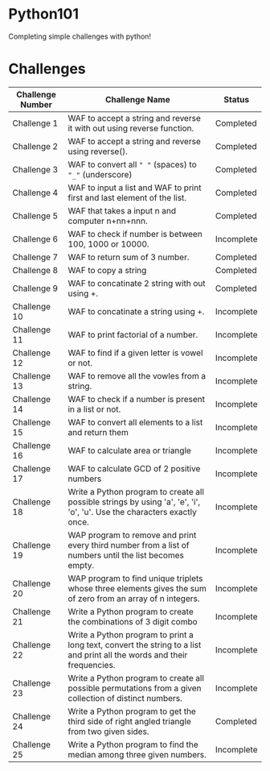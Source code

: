 # Python101
Completing simple challenges with python!

# Challenges
|  Challenge Number               |  Challenge Name                                                                                                          | Status       | 
| -----------------------------   | -----------------------------------------------------------------------------------------------------------------------  | ------------ | 
| Challenge 1                     | WAF to accept a string and reverse it with out using reverse function.                                                   | Completed    |
| Challenge 2                     | WAF to accept a string and reverse using reverse().                                                                      | Completed    |
| Challenge 3                     | WAF to convert all `" "` (spaces) to `"_"` (underscore)                                                                  | Completed    |
| Challenge 4                     | WAF to input a list and WAF to print first and last element of the list.                                                 | Completed    |
| Challenge 5                     | WAF that takes a input n and computer n+nn+nnn.                                                                          | Completed    |
| Challenge 6                     | WAF to check if number is between 100, 1000 or 10000.                                                                    | Incomplete   |
| Challenge 7                     | WAF to return sum of 3 number.                                                                                           | Completed    |
| Challenge 8                     | WAF to copy a string                                                                                                     | Completed    |
| Challenge 9                     | WAF to concatinate 2 string with out using +.                                                                            | Completed    |
| Challenge 10                    | WAF to concatinate a string using +.                                                                                     | Incomplete   |
| Challenge 11                    | WAF to print factorial of a number.                                                                                      | Incomplete   |
| Challenge 12                    | WAF to find if a given letter is vowel or not.                                                                           | Incomplete   |
| Challenge 13                    | WAF to remove all the vowles from a string.                                                                              | Incomplete   |
| Challenge 14                    | WAF to check if a number is present in a list or not.                                                                    | Incomplete   |
| Challenge 15                    | WAF to convert all elements to a list and return them                                                                    | Incomplete   |
| Challenge 16                    | WAF to calculate area or triangle                                                                                        | Incomplete   |
| Challenge 17                    | WAF to calculate GCD of 2 positive numbers                                                                               | Incomplete   |
| Challenge 18                    | Write a Python program to create all possible strings by using 'a', 'e', 'i', 'o', 'u'. Use the characters exactly once. | Incomplete   |
| Challenge 19                    | WAP program to remove and print every third number from a list of numbers until the list becomes empty.                  | Incomplete   |
| Challenge 20                    | WAP program to find unique triplets whose three elements gives the sum of zero from an array of n integers.              | Incomplete   |
| Challenge 21                    | Write a Python program to create the combinations of 3 digit combo                                                       | Incomplete   |
| Challenge 22                    | Write a Python program to print a long text, convert the string to a list and print all the words and their frequencies. | Incomplete   |
| Challenge 23                    | Write a Python program to create all possible permutations from a given collection of distinct numbers.                  | Incomplete   |
| Challenge 24                    | Write a Python program to get the third side of right angled triangle from two given sides.                              | Completed    |
| Challenge 25                    | Write a Python program to find the median among three given numbers.                                                     | Incomplete   |

